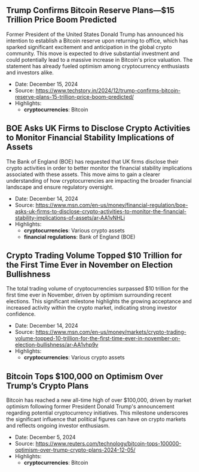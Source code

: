 ## Trump Confirms Bitcoin Reserve Plans—$15 Trillion Price Boom Predicted

Former President of the United States Donald Trump has announced his intention to establish a Bitcoin reserve upon returning to office, which has sparked significant excitement and anticipation in the global crypto community. This move is expected to drive substantial investment and could potentially lead to a massive increase in Bitcoin's price valuation. The statement has already fueled optimism among cryptocurrency enthusiasts and investors alike.

- Date: December 15, 2024
- Source: https://www.techstory.in/2024/12/trump-confirms-bitcoin-reserve-plans-15-trillion-price-boom-predicted/
- Highlights:
    - **cryptocurrencies**: Bitcoin

## BOE Asks UK Firms to Disclose Crypto Activities to Monitor Financial Stability Implications of Assets

The Bank of England (BOE) has requested that UK firms disclose their crypto activities in order to better monitor the financial stability implications associated with these assets. This move aims to gain a clearer understanding of how cryptocurrencies are impacting the broader financial landscape and ensure regulatory oversight.

- Date: December 14, 2024
- Source: https://www.msn.com/en-us/money/financial-regulation/boe-asks-uk-firms-to-disclose-crypto-activities-to-monitor-the-financial-stability-implications-of-assets/ar-AA1vNHLi
- Highlights:
    - **cryptocurrencies**: Various crypto assets
    - **financial regulations**: Bank of England (BOE)

## Crypto Trading Volume Topped $10 Trillion for the First Time Ever in November on Election Bullishness

The total trading volume of cryptocurrencies surpassed $10 trillion for the first time ever in November, driven by optimism surrounding recent elections. This significant milestone highlights the growing acceptance and increased activity within the crypto market, indicating strong investor confidence.

- Date: December 14, 2024
- Source: https://www.msn.com/en-us/money/markets/crypto-trading-volume-topped-10-trillion-for-the-first-time-ever-in-november-on-election-bullishness/ar-AA1vhp9v
- Highlights:
    - **cryptocurrencies**: Various crypto assets

## Bitcoin Tops $100,000 on Optimism Over Trump’s Crypto Plans

Bitcoin has reached a new all-time high of over $100,000, driven by market optimism following former President Donald Trump's announcement regarding potential cryptocurrency initiatives. This milestone underscores the significant influence that political figures can have on crypto markets and reflects ongoing investor enthusiasm.

- Date: December 5, 2024
- Source: https://www.reuters.com/technology/bitcoin-tops-100000-optimism-over-trump-crypto-plans-2024-12-05/
- Highlights:
    - **cryptocurrencies**: Bitcoin